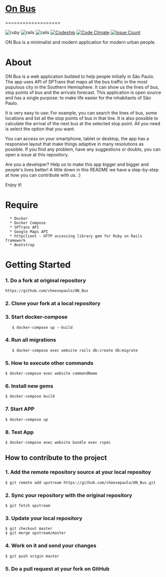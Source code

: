 # [On Bus](https://on-bus.herokuapp.com/)
===================

![ruby](https://img.shields.io/badge/Ruby-2.4.1-red.svg)
![rails](https://img.shields.io/badge/Rails-5.1.1-red.svg)
![rails](https://img.shields.io/docker/automated/jrottenberg/ffmpeg.svg)
[![Codeship](https://img.shields.io/codeship/348f2750-1a67-0135-2583-4eee406cd8c3/master.svg)](https://codeship.com/projects/348f2750-1a67-0135-2583-4eee406cd8c3/status?branch=master)
[![Code Climate](https://codeclimate.com/github/cheesepaulo/ON_Bus/badges/gpa.svg)](https://codeclimate.com/github/cheesepaulo/ON_Bus)
[![Issue Count](https://codeclimate.com/github/cheesepaulo/ON_Bus/badges/issue_count.svg)](https://codeclimate.com/github/cheesepaulo/ON_Bus)

ON Bus is a minimalist and modern application for modern urban people.

# About

ON Bus is a web application builded to help people initially in São Paulo. The app uses API of SPTrans that maps all the bus traffic in the most populous city in the Southern Hemisphere. It can show us the lines of bus, stop points of bus and the arrivals forecast. This application is open source and has a single purpose: to make life easier for the inhabitants of São Paulo.

It is very easy to use: For example, you can search the lines of bus, some locations and list all the stop points of bus in that line. It is also possible to calculate the arrival of the next bus at the selected stop point. All you need is select the option that you want.

You can access on your smartphone, tablet or desktop, the app has a responsive layout that make things adaptive in many resolutions as possible. If you find any problem, have any suggestions or doubts, you can open a issue at this repository.

Are you a developer? Help us to make this app bigger and bigger and people's lives better! A little down in this README we have a step-by-step at how you can contribute with us. :)

Enjoy it!

# Require
```
  * Docker
  * Docker Compose
  * SPTrans API
  * Google Maps API
  * httpclient - HTTP accessing library gem for Ruby on Rails framework
  * Bootstrap
```

# Getting Started

### 1. Do a fork at original repository
```
https://github.com/cheesepaulo/ON_Bus
```

### 2. Clone your fork at a local repository

### 3. Start docker-compose
```
   $ docker-compose up --build      
```

### 4. Run all migrations
```
   $ docker-compose exec website rails db:create db:migrate      
```

### 5. How to execute other commands
```
$ docker-compose exec website commandName
```

### 6. Install new gems
```
$ docker-compose build
```

### 7. Start APP
```
$ docker-compose up
```

### 8. Test App
```
$ docker-compose exec website bundle exec rspec
```

## How to contribute to the project

### 1. Add the remote repository source at your local repositoy
```
$ git remote add upstream https://github.com/cheesepaulo/ON_Bus.git
```

### 2. Sync your repository with the original repository
```
$ git fetch upstream
```

### 3. Update your local repository
```
$ git checkout master
$ git merge upstream/master
```

### 4. Work on it and send your changes
```
$ git push origin master
```

### 5. Do a pull request at your fork on GitHub
